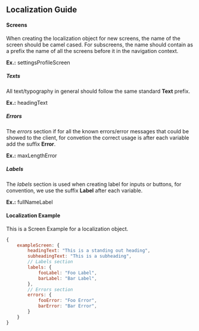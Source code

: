## Localization Guide

#### Screens

When creating the localization object for new screens, the name of the screen should be camel cased. For subscreens, the name should contain as a prefix the name of all the screens before it in the navigation context.

**Ex.:** settingsProfileScreen

##### Texts

All text/typography in general should follow the same standard **Text** prefix.

**Ex.:** headingText

##### Errors

The _errors_ section if for all the known errors/error messages that could be showed to the client, for convetion the correct usage is after each variable add the suffix **Error**.

**Ex.:** maxLengthError

##### Labels

The _labels_ section is used when creating label for inputs or buttons, for convention, we use the suffix **Label** after each variable.

**Ex.:** fullNameLabel

#### Localization Example

This is a Screen Example for a localization object.

```js
{
    exampleScreen: {
        headingText: "This is a standing out heading",
        subheadingText: "This is a subheading",
        // Labels section
        labels: {
            fooLabel: "Foo Label",
            barLabel: "Bar Label",
        },
        // Errors section
        errors: {
            fooError: "Foo Error",
            barError: "Bar Error",
        }
    }
}
```
